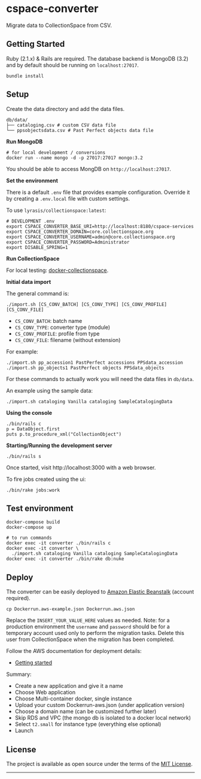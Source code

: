 # cspace-converter

Migrate data to CollectionSpace from CSV.

## Getting Started

Ruby (2.1.x) & Rails are required. The database backend is MongoDB (3.2) and by
default should be running on `localhost:27017`.

```
bundle install
```

## Setup

Create the data directory and add the data files.

```
db/data/
├── cataloging.csv # custom CSV data file
└── ppsobjectsdata.csv # Past Perfect objects data file
```

**Run MongoDB**

```
# for local development / conversions
docker run --name mongo -d -p 27017:27017 mongo:3.2
```

You should be able to access MongDB on `http://localhost:27017`.

**Set the environment**

There is a default `.env` file that provides example configuration. Override it
by creating a `.env.local` file with custom settings.

To use `lyrasis/collectionspace:latest`:

```
# DEVELOPMENT .env
export CSPACE_CONVERTER_BASE_URI=http://localhost:8180/cspace-services
export CSPACE_CONVERTER_DOMAIN=core.collectionspace.org
export CSPACE_CONVERTER_USERNAME=admin@core.collectionspace.org
export CSPACE_CONVERTER_PASSWORD=Administrator
export DISABLE_SPRING=1
```

**Run CollectionSpace**

For local testing: [docker-collectionspace](https://github.com/lyrasis/docker-collectionspace).

**Initial data import**

The general command is:

```
./import.sh [CS_CONV_BATCH] [CS_CONV_TYPE] [CS_CONV_PROFILE] [CS_CONV_FILE]
```

- `CS_CONV_BATCH`: batch name
- `CS_CONV_TYPE`: converter type (module)
- `CS_CONV_PROFILE`: profile from type
- `CS_CONV_FILE`: filename (without extension)

For example:

```
./import.sh pp_accession1 PastPerfect accessions PPSdata_accession
./import.sh pp_objects1 PastPerfect objects PPSdata_objects
```

For these commands to actually work you will need the data files in `db/data`.

An example using the sample data:

```
./import.sh cataloging Vanilla cataloging SampleCatalogingData
```

**Using the console**

```
./bin/rails c
p = DataObject.first
puts p.to_procedure_xml("CollectionObject")
```

**Starting/Running the development server**

```
./bin/rails s
```
Once started, visit http://localhost:3000 with a web browser.

To fire jobs created using the ui:

```
./bin/rake jobs:work
```

## Test environment

```
docker-compose build
docker-compose up

# to run commands
docker exec -it converter ./bin/rails c
docker exec -it converter \
  ./import.sh cataloging Vanilla cataloging SampleCatalogingData
docker exec -it converter ./bin/rake db:nuke
```

## Deploy

The converter can be easily deployed to [Amazon Elastic Beanstalk](https://aws.amazon.com/documentation/elastic-beanstalk/)
(account required).

```
cp Dockerrun.aws-example.json Dockerrun.aws.json
```

Replace the `INSERT_YOUR_VALUE_HERE` values as needed. Note: for a production
environment the `username` and `password` should be for a temporary account used
only to perform the migration tasks. Delete this user from CollectionSpace when
the migration has been completed.

Follow the AWS documentation for deployment details:

- [Getting started](https://docs.aws.amazon.com/elasticbeanstalk/latest/dg/GettingStarted.html)

Summary:

- Create a new application and give it a name
- Choose Web application
- Choose Multi-container docker, single instance
- Upload your custom Dockerrun-aws.json (under application version)
- Choose a domain name (can be customized further later)
- Skip RDS and VPC (the mongo db is isolated to a docker local network)
- Select `t2.small` for instance type (everything else optional)
- Launch

## License

The project is available as open source under the terms of the [MIT License](http://opensource.org/licenses/MIT).

---
